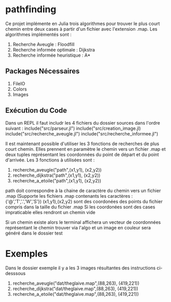 # pathfinding

Ce projet implémente en Julia trois algorithmes pour trouver le plus court chemin entre deux cases à partir d'un fichier avec l'extension .map. 
Les algorithmes implémentés sont :

1. Recherche Aveugle : Floodfill
2. Recherche informée optimale : Dijkstra
3. Recherche informée heuristique : A*

## Packages Nécessaires

1. FileIO
2. Colors
3. Images

## Exécution du Code

Dans un REPL il faut includr les 4 fichiers du dossier sources dans l'ordre suivant : 
include("src/parseur.jl")
include("src/creation_image.jl)
include("src/recherche_aveugle.jl")
include("src/recherche_informee.jl")

Il est maintenant possible d'utiliser les 3 fonctions de recherches de plus court chemin.
Elles prennent en paramètre le chemin vers un fichier .map et deux tuples représentant les coordonnées du point de départ et du point d'arrivée.
Les 3 fonctions à utilisées sont :
1. recherche_aveugle("path",(x1,y1), (x2,y2))
2. recherche_dijkstra("path",(x1,y1), (x2,y2))
3. recherche_a_etoile("path",(x1,y1), (x2,y2))

path doit correspondre à la chaine de caractère du chemin vers un fichier .map (Supporte les fichiers .map contenants les caractères : {'@','T','.','W','S'})
(x1,y1),(x2,y2) sont des coordonées des points du fichier compris dans la taille du fichier .map
Si les coordonées sont des cases impraticable elles rendront un chemin vide

Si un chemin existe alors le terminal affichera un vecteur de coordonnées représentant le chemin trouver via l'algo et un image en couleur sera généré dans le dossier test

# Exemples

Dans le dossier exemple il y a les 3 images résultantes des instructions ci-desssous 
1. recherche_aveugle("dat/theglaive.map",(88,263), (419,221))
2. recherche_dijkstra("dat/theglaive.map",(88,263), (419,221))
3. recherche_a_etoile("dat/theglaive.map",(88,263), (419,221))
